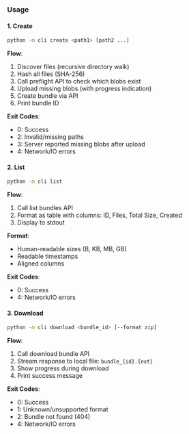 ### Usage

#### 1. Create
```bash
python -m cli create <path1> [path2 ...]
```

**Flow**:
1. Discover files (recursive directory walk)
2. Hash all files (SHA-256)
3. Call preflight API to check which blobs exist
4. Upload missing blobs (with progress indication)
5. Create bundle via API
6. Print bundle ID

**Exit Codes**:
- 0: Success
- 2: Invalid/missing paths
- 3: Server reported missing blobs after upload
- 4: Network/IO errors

#### 2. List
```bash
python -m cli list
```

**Flow**:
1. Call list bundles API
2. Format as table with columns: ID, Files, Total Size, Created
3. Display to stdout

**Format**:
- Human-readable sizes (B, KB, MB, GB)
- Readable timestamps
- Aligned columns

**Exit Codes**:
- 0: Success
- 4: Network/IO errors

#### 3. Download
```bash
python -m cli download <bundle_id> [--format zip]
```

**Flow**:
1. Call download bundle API
2. Stream response to local file: `bundle_{id}.{ext}`
3. Show progress during download
4. Print success message

**Exit Codes**:
- 0: Success
- 1: Unknown/unsupported format
- 2: Bundle not found (404)
- 4: Network/IO errors
